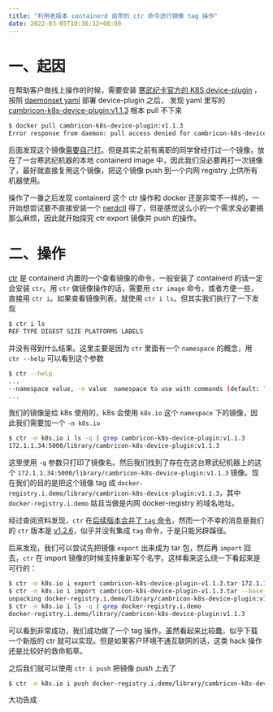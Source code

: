 ```yaml
---
title: "利用老版本 containerd 自带的 ctr 命令进行镜像 tag 操作"
date: 2022-03-05T10:36:12+08:00
---
```


# 一、起因

在帮助客户做线上操作的时候，需要安装 [寒武纪卡官方的 K8S device-plugin](https://github.com/Cambricon/cambricon-k8s-device-plugin/tree/master/device-plugin) ，
按照 [daemonset yaml](https://github.com/Cambricon/cambricon-k8s-device-plugin/blob/v1.1.3/device-plugin/examples/cambricon-device-plugin-daemonset.yaml) 部署 device-plugin 之后，
发现 yaml 里写的 [cambricon-k8s-device-plugin:v1.1.3](https://github.com/Cambricon/cambricon-k8s-device-plugin/blob/v1.1.3/device-plugin/examples/cambricon-device-plugin-daemonset.yaml#L47) 根本 pull 不下来


```bash
$ docker pull cambricon-k8s-device-plugin:v1.1.3
Error response from daemon: pull access denied for cambricon-k8s-device-plugin, repository does not exist or may require 'docker login': denied: requested access to the resource is denied
```

后面发现这个镜像[需要自己打](https://github.com/Cambricon/cambricon-k8s-device-plugin/blob/v1.1.3/device-plugin/README.md#download-and-build)。但是其实之前有离职的同学曾经打过一个镜像，放在了一台寒武纪机器的本地 containerd image 中，因此我们没必要再打一次镜像了，最好就直接复用这个镜像，把这个镜像 push 到一个内网 registry 上供所有机器使用。

操作了一番之后发现 containerd 这个 ctr 操作和 docker 还是非常不一样的，一开始想尝试要不直接安装一个 [nerdctl](https://github.com/containerd/nerdctl) 得了，但是感觉这么小的一个需求没必要搞那么麻烦，因此就开始探究 ctr export 镜像并 push 的操作。

# 二、操作

[ctr](https://github.com/containerd/containerd/tree/main/cmd/ctr) 是 containerd 内置的一个查看镜像的命令，一般安装了 containerd 的话一定会安装 `ctr`。用 `ctr` 做镜像操作的话，需要用 `ctr image` 命令，或者方便一些，直接用 `ctr i`。如果查看镜像列表，就使用 `ctr i ls`。但其实我们执行了一下发现

```bash
$ ctr i ls
REF TYPE DIGEST SIZE PLATFORMS LABELS
```

并没有得到什么结果。这里主要是因为 `ctr` 里面有一个 `namespace` 的概念，用 `ctr --help` 可以看到这个参数

```bash
$ ctr --help
...
--namespace value, -n value  namespace to use with commands (default: "default") [$CONTAINERD_NAMESPACE]
...
```

我们的镜像是给 k8s 使用的，k8s 会使用 `k8s.io` 这个 `namespace` 下的镜像，因此我们需要加一个 `-n k8s.io`

```bash
$ ctr -n k8s.io i ls -q | grep cambricon-k8s-device-plugin:v1.1.3
172.1.1.34:5000/library/cambricon-k8s-device-plugin:v1.1.3
```

这里使用 `-q` 参数只打印了镜像名。然后我们找到了存在在这台寒武纪机器上的这个 `172.1.1.34:5000/library/cambricon-k8s-device-plugin:v1.1.3` 镜像。现在我们的目的是把这个镜像 tag 成 `docker-registry.i.demo/library/cambricon-k8s-device-plugin:v1.1.3`，其中 `docker-registry.i.demo` 姑且当做是内网 docker-registry 的域名地址。

经过查阅资料发现，`ctr` 在[后续版本合并了 `tag` 命令](https://github.com/containerd/containerd/pull/3388)，然而一个不幸的消息是我们的 `ctr` 版本是 [v1.2.6](https://github.com/containerd/containerd/tree/v1.2.6)，似乎并没有集成 `tag` 命令，于是只能另辟蹊径。

后来发现，我们可以尝试先把镜像 `export` 出来成为 tar 包，然后再 `import` 回去，`ctr` 在 import 镜像的时候支持重新写个名字。这样看来这么绕一下看起来是可行的：

```bash
$ ctr -n k8s.io i export cambricon-k8s-device-plugin-v1.1.3.tar 172.1.1.34:5000/library/cambricon-k8s-device-plugin:v1.1.3
$ ctr -n k8s.io i import cambricon-k8s-device-plugin-v1.1.3.tar --base-name docker-registry.i.demo/library/cambricon-k8s-device-plugin
unpacking docker-registry.i.demo/library/cambricon-k8s-device-plugin:v1.1.3 (sha256:4b67b0f9c5c7fee7ed80409b2df4f68d4fa5dd170af88e7281fab7c88cbbd62a)...done
$ ctr -n k8s.io i ls -q | grep docker-registry.i.demo
docker-registry.i.demo/library/cambricon-k8s-device-plugin:v1.1.3
```

可以看到非常成功，我们成功做了一个 tag 操作。虽然看起来比较蠢，似乎下载一个新版的 ctr 就可以实现。但是如果客户环境不通互联网的话，这类 hack 操作还是比较好的救命稻草。

之后我们就可以使用 `ctr i push` 把镜像 push 上去了

```bash
$ ctr -n k8s.io i push docker-registry.i.demo/library/cambricon-k8s-device-plugin:v1.1.3
```

大功告成